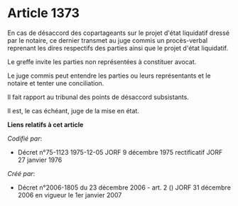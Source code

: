 # Article 1373

En cas de désaccord des copartageants sur le projet d'état liquidatif dressé par le notaire, ce dernier transmet au juge
commis un procès-verbal reprenant les dires respectifs des parties ainsi que le projet d'état liquidatif.

Le greffe invite les parties non représentées à constituer avocat.

Le juge commis peut entendre les parties ou leurs représentants et le notaire et tenter une conciliation.

Il fait rapport au tribunal des points de désaccord subsistants.

Il est, le cas échéant, juge de la mise en état.

**Liens relatifs à cet article**

_Codifié par_:

  - Décret n°75-1123 1975-12-05 JORF 9 décembre 1975 rectificatif JORF 27 janvier 1976

_Créé par_:

  - Décret n°2006-1805 du 23 décembre 2006 - art. 2 () JORF 31 décembre 2006 en vigueur le 1er janvier 2007
